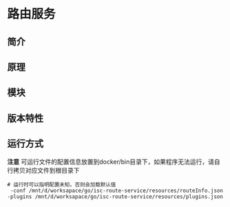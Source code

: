 # 路由服务
## 简介
## 原理
## 模块
## 版本特性
## 运行方式
**注意**
可运行文件的配置信息放置到docker/bin目录下，如果程序无法运行，请自行拷贝对应文件到根目录下
```ssh
# 运行时可以指明配置未知，否则会加载默认值
 -conf /mnt/d/worksapace/go/isc-route-service/resources/routeInfo.json -plugins /mnt/d/worksapace/go/isc-route-service/resources/plugins.json
```
